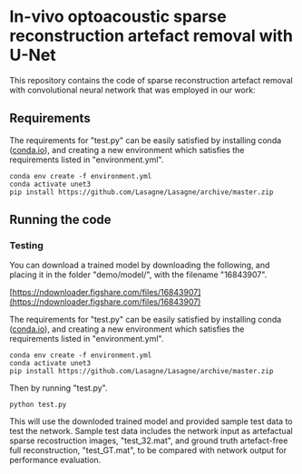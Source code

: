 # In-vivo optoacoustic sparse reconstruction artefact removal with U-Net 

This repository contains the code of sparse reconstruction artefact removal with convolutional neural network that was employed in our work:

## Requirements

The requirements for "test.py" can be easily satisfied by installing conda ([conda.io](conda.io)), and creating a new environment which satisfies the requirements listed in "environment.yml".

```
conda env create -f environment.yml
conda activate unet3
pip install https://github.com/Lasagne/Lasagne/archive/master.zip
```
## Running the code

### Testing

You can download a trained model by downloading the following, and placing it in the folder "demo/model/", with the filename "16843907".

[https://ndownloader.figshare.com/files/16843907](https://ndownloader.figshare.com/files/16843907)

The requirements for "test.py" can be easily satisfied by installing conda ([conda.io](conda.io)), and creating a new environment which satisfies the requirements listed in "environment.yml".

```
conda env create -f environment.yml
conda activate unet3
pip install https://github.com/Lasagne/Lasagne/archive/master.zip
```

Then by running "test.py".
```
python test.py
```
This will use the downloded trained model and provided sample test data to test the network. Sample test data includes the
network input as artefactual sparse recostruction images, "test_32.mat", and ground truth artefact-free full reconstruction, "test_GT.mat", to be compared with network 
output for performance evaluation.
